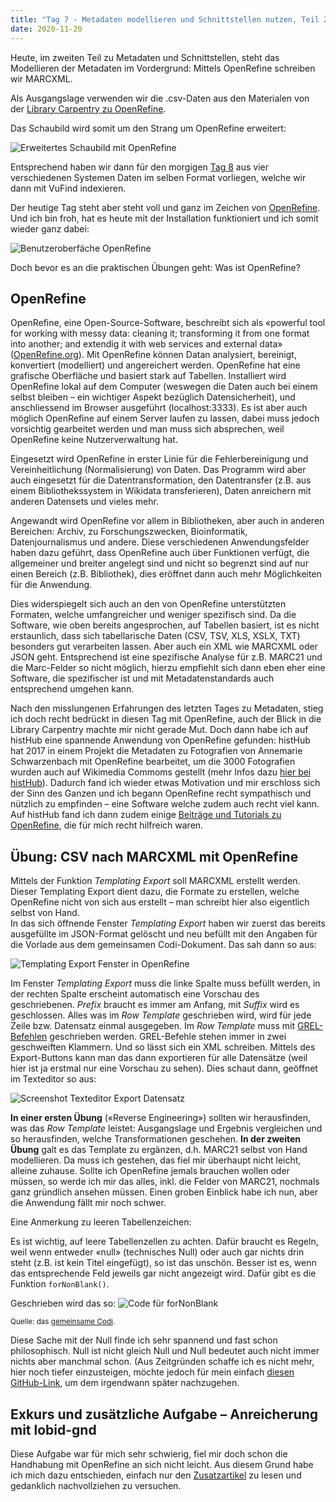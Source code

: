 ```yaml
---
title: "Tag 7 - Metadaten modellieren und Schnittstellen nutzen, Teil 2"
date: 2020-11-20
---
```


Heute, im zweiten Teil zu Metadaten und Schnittstellen, steht das Modellieren der Metadaten im Vordergrund: Mittels OpenRefine schreiben wir MARCXML. 

Als Ausgangslage verwenden wir die .csv-Daten aus den Materialen von der [Library Carpentry zu OpenRefine](https://librarycarpentry.org/lc-open-refine/).

Das Schaubild wird somit um den Strang um OpenRefine erweitert:

![Erweitertes Schaubild mit OpenRefine](https://pad.gwdg.de/uploads/upload_45b0a76cb410227949e3b9d8eeac44a6.png)


Entsprechend haben wir dann für den morgigen [Tag 8](https://thanjoan.github.io/lerntagebuch_bain/2020/11/27/tag-8.html) aus vier verschiedenen Systemen Daten im selben Format vorliegen, welche wir dann mit VuFind indexieren.

Der heutige Tag steht aber steht voll und ganz im Zeichen von [OpenRefine](https://openrefine.org/). Und ich bin froh, hat es heute mit der Installation funktioniert und ich somit wieder ganz dabei:

![Benutzeroberfäche OpenRefine](https://pad.gwdg.de/uploads/upload_2b34909271b02325d43d348990dcbd6f.png)


Doch bevor es an die praktischen Übungen geht: Was ist OpenRefine?


## OpenRefine 
OpenRefine, eine Open-Source-Software, beschreibt sich als «powerful tool for working with messy data: cleaning it; transforming it from one format into another; and extendig it with web services and external data» ([OpenRefine.org](https://openrefine.org/)).
Mit OpenRefine können Datan analysiert, bereinigt, konvertiert (modelliert) und angereichert werden. OpenRefine hat eine grafische Oberfläche und basiert stark auf Tabellen. Installiert wird OpenRefine lokal auf dem Computer (weswegen die Daten auch bei einem selbst bleiben – ein wichtiger Aspekt bezüglich Datensicherheit), und anschliessend im Browser ausgeführt (localhost:3333). Es ist aber auch möglich OpenRefine auf einem Server laufen zu lassen, dabei muss jedoch vorsichtig gearbeitet werden und man muss sich absprechen, weil OpenRefine keine Nutzerverwaltung hat.

Eingesetzt wird OpenRefine in erster Linie für die Fehlerbereinigung und Vereinheitlichung (Normalisierung) von Daten. Das Programm wird aber auch eingesetzt für die Datentransformation, den Datentransfer (z.B. aus einem Bibliothekssystem in Wikidata transferieren), Daten anreichern mit anderen Datensets und vieles mehr.

Angewandt wird OpenRefine vor allem in Bibliotheken, aber auch in anderen Bereichen: Archiv, zu Forschungszwecken, Bioinformatik, Datenjournalismus und andere. Diese verschiedenen Anwendungsfelder haben dazu geführt, dass OpenRefine auch über Funktionen verfügt, die allgemeiner und breiter angelegt sind und nicht so begrenzt sind auf nur einen Bereich (z.B. Bibliothek), dies eröffnet dann auch mehr Möglichkeiten für die Anwendung.

Dies widerspiegelt sich auch an den von OpenRefine unterstützten Formaten, welche umfangreicher und weniger spezifisch sind. Da die Software, wie oben bereits angesprochen, auf Tabellen basiert, ist es nicht erstaunlich, dass sich tabellarische Daten (CSV, TSV, XLS, XSLX, TXT) besonders gut verarbeiten lassen. Aber auch ein XML wie MARCXML oder JSON geht. Entsprechend ist eine spezifische Analyse für z.B. MARC21 und die Marc-Felder so nicht möglich, hierzu empfiehlt sich dann eben eher eine Software, die spezifischer ist und mit Metadatenstandards auch entsprechend umgehen kann.

Nach den misslungenen Erfahrungen des letzten Tages zu Metadaten, stieg ich doch recht bedrückt in diesen Tag mit OpenRefine, auch der Blick in die Library Carpentry machte mir nicht gerade Mut. Doch dann habe ich auf histHub eine spannende Anwendung von OpenRefine gefunden: histHub hat 2017 in einem Projekt die Metadaten zu Fotografien von Annemarie Schwarzenbach mit OpenRefine bearbeitet, um die 3000 Fotografien wurden auch auf Wikimedia Commoms gestellt (mehr Infos dazu [hier bei histHub](https://histhub.ch/annemarie-schwarzenbach/)). Dadurch fand ich wieder etwas Motivation und mir erschloss sich der Sinn des Ganzen und ich begann OpenRefine recht sympathisch und nützlich zu empfinden – eine Software welche zudem auch recht viel kann.   
Auf histHub fand ich dann zudem einige [Beiträge und Tutorials zu OpenRefine](https://histhub.ch/histhub-lab-tutorials-zu-openrefine), die für mich recht hilfreich waren.

## Übung: CSV nach MARCXML mit OpenRefine
Mittels der Funktion *Templating Export* soll MARCXML erstellt werden. Dieser Templating Export dient dazu, die Formate zu erstellen, welche OpenRefine nicht von sich aus erstellt – man schreibt hier also eigentlich selbst von Hand.  
In das sich öffnende Fenster *Templating Export* haben wir zuerst das bereits ausgefüllte im JSON-Format gelöscht und neu befüllt mit den Angaben für die Vorlade aus dem gemeinsamen Codi-Dokument. Das sah dann so aus:


![Templating Export Fenster in OpenRefine](https://pad.gwdg.de/uploads/upload_c7895b623bed5121ef7e69c3c8e74047.png)

Im Fenster *Templating Export* muss die linke Spalte muss befüllt werden, in der rechten Spalte erscheint automatisch eine Vorschau des geschriebenen. *Prefix* braucht es immer am Anfang, mit *Suffix* wird es geschlossen. Alles was im *Row Template* geschrieben wird, wird für jede Zeile bzw. Datensatz einmal ausgegeben. Im *Row Template* muss mit [GREL-Befehlen](https://histhub.ch/grel/) geschrieben werden. GREL-Befehle stehen immer in zwei geschweiften Klammern. Und so lässt sich ein XML schreiben. Mittels des Export-Buttons kann man das dann exportieren für alle Datensätze (weil hier ist ja erstmal nur eine Vorschau zu sehen). Dies schaut dann, geöffnet im Texteditor so aus:

![Screenshot Texteditor Export Datensatz](https://pad.gwdg.de/uploads/upload_52d516a0ca0d25bfdf58b7c59b655df9.png)

**In einer ersten Übung** («Reverse Engineering») sollten wir herausfinden, was das *Row Template* leistet: Ausgangslage und Ergebnis vergleichen und so herausfinden, welche Transformationen geschehen. **In der zweiten Übung** galt es das Template zu ergänzen, d.h. MARC21 selbst von Hand modellieren. Da muss ich gestehen, das fiel mir überhaupt nicht leicht, alleine zuhause. Sollte ich OpenRefine jemals brauchen wollen oder müssen, so werde ich mir das alles, inkl. die Felder von MARC21, nochmals ganz gründlich ansehen müssen. Einen groben Einblick habe ich nun, aber die Anwendung fällt mir noch schwer.

Eine Anmerkung zu leeren Tabellenzeichen:

Es ist wichtig, auf leere Tabellenzellen zu achten. Dafür braucht es Regeln, weil wenn entweder «null» (technisches Null) oder auch gar nichts drin steht (z.B. ist kein Titel eingefügt), so ist das unschön. Besser ist es, wenn das entsprechende Feld jeweils gar nicht angezeigt wird. Dafür gibt es die Funktion `forNonBlank()`.

Geschrieben wird das so:
![Code für forNonBlank](https://pad.gwdg.de/uploads/upload_de2d86c5ca8dfdd96cfec30052c282eb.png)

<small>Quelle: das [gemeinsame Codi](https://pad.gwdg.de/ywogyRNTQ_CTg9PvrQywsQ?view).</small>

Diese Sache mit der Null finde ich sehr spannend und fast schon philosophisch. Null ist nicht gleich Null und Null bedeutet auch nicht immer nichts aber manchmal schon. (Aus Zeitgründen schaffe ich es nicht mehr, hier noch tiefer einzusteigen, möchte jedoch für mein einfach [diesen GitHub-Link](https://github.com/OpenRefine/OpenRefine/issues/1491#issuecomment-366464701festhalten), um dem irgendwann später nachzugehen.


## Exkurs und zusätzliche Aufgabe – Anreicherung mit lobid-gnd
Diese Aufgabe war für mich sehr schwierig, fiel mir doch schon die Handhabung mit OpenRefine an sich nicht leicht. Aus diesem Grund habe ich mich dazu entschieden, einfach nur den [Zusatzartikel](https://blog.lobid.org/2018/08/27/openrefine.html) zu lesen und gedanklich nachvollziehen zu versuchen.


